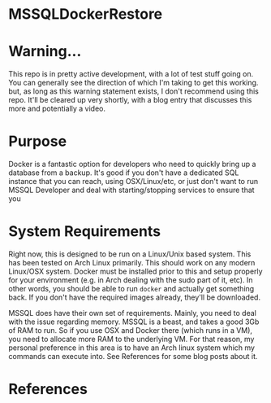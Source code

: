 # MSSQLDockerRestore

# Warning...

This repo is in pretty active development, with a lot of test stuff going on.  You can generally see the direction of which I'm taking to get this working.  but, as long as this warning statement exists, I don't recommend using this repo.  It'll be cleared up very shortly, with a blog entry that discusses this more and potentially a video.

# Purpose

Docker is a fantastic option for developers who need to quickly bring up a database from a backup.  It's good if you don't have a dedicated SQL instance that you can reach, using OSX/Linux/etc, or just don't want to run MSSQL Developer and deal with starting/stopping services to ensure that you 

# System Requirements

Right now, this is designed to be run on a Linux/Unix based system.  This has been tested on Arch Linux primarily.  This should work on any modern Linux/OSX system.  Docker must be installed prior to this and setup properly for your environment (e.g. in Arch dealing with the sudo part of it, etc). In other words, you should be able to run `docker` and actually get something back. If you don't have the required images already, they'll be downloaded.

MSSQL does have their own set of requirements.  Mainly, you need to deal with the issue regarding memory.  MSSQL is a beast, and takes a good 3Gb of RAM to run.  So if you use OSX and Docker there (which runs in a VM), you need to allocate more RAM to the underlying VM.  For that reason, my personal preference in this area is to have an Arch linux system which my commands can execute into.  See References for some blog posts about it.

# References
